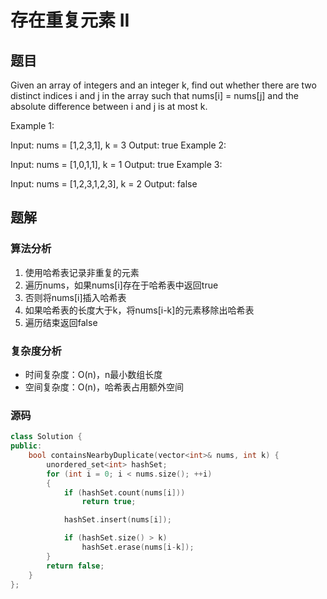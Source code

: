 #  存在重复元素 II
## 题目
Given an array of integers and an integer k, find out whether there are two distinct indices i and j in the array such that nums[i] = nums[j] and the absolute difference between i and j is at most k.

Example 1:

Input: nums = [1,2,3,1], k = 3
Output: true
Example 2:

Input: nums = [1,0,1,1], k = 1
Output: true
Example 3:

Input: nums = [1,2,3,1,2,3], k = 2
Output: false

## 题解
### 算法分析
1. 使用哈希表记录非重复的元素
2. 遍历nums，如果nums[i]存在于哈希表中返回true
3. 否则将nums[i]插入哈希表
4. 如果哈希表的长度大于k，将nums[i-k]的元素移除出哈希表
5. 遍历结束返回false
### 复杂度分析
+ 时间复杂度：O(n)，n最小数组长度
+ 空间复杂度：O(n)，哈希表占用额外空间
### 源码
```C++ []
class Solution {
public:
    bool containsNearbyDuplicate(vector<int>& nums, int k) {
        unordered_set<int> hashSet;
        for (int i = 0; i < nums.size(); ++i)
        {
            if (hashSet.count(nums[i]))
                return true;

            hashSet.insert(nums[i]);

            if (hashSet.size() > k)
                hashSet.erase(nums[i-k]);
        }
        return false;
    }
};